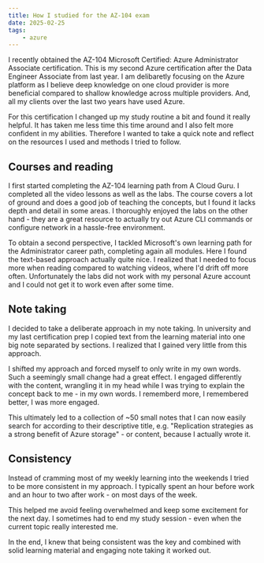 ```yaml
---
title: How I studied for the AZ-104 exam
date: 2025-02-25
tags:
    - azure
---
```


I recently obtained the AZ-104 Microsoft Certified: Azure Administrator Associate certification. This is my second Azure certification after the Data Engineer Associate from last year. I am delibaretly focusing on the Azure platform as I believe deep knowledge on one cloud provider is more beneficial compared to shallow knowledge across multiple providers. And, all my clients over the last two years have used Azure. 

For this certification I changed up my study routine a bit and found it really helpful. It has taken me less time this time around and I also felt more confident in my abilities. Therefore I wanted to take a quick note and reflect on the resources I used and methods I tried to follow.


## Courses and reading
I first started completing the AZ-104 learning path from A Cloud Guru. I completed all the video lessons as well as the labs. The course covers a lot of ground and does a good job of teaching the concepts, but I found it lacks depth and detail in some areas. I thoroughly enjoyed the labs on the other hand - they are a great resource to actually try out Azure CLI commands or configure network in a hassle-free environment.

To obtain a second perspective, I tackled Microsoft's own learning path for the Administrator career path, completing again all modules. Here I found the text-based approach actually quite nice. I realized that I needed to focus more when reading compared to watching videos, where I'd drift off more often. Unfortunately the labs did not work with my personal Azure account and I could not get it to work even after some time.

## Note taking
I decided to take a deliberate approach in my note taking. In university and my last certification prep I copied text from the learning material into one big note separated by sections. I realized that I gained very little from this approach.

I shifted my approach and forced myself to only write in my own words. Such a seemingly small change had a great effect. I engaged differently with the content, wrangling it in my head while I was trying to explain the concept back to me - in my own words. I rememberd more, I remembered better, I was more engaged.

This ultimately led to a collection of ~50 small notes that I can now easily search for according to their descriptive title, e.g. "Replication strategies as a strong benefit of Azure storage" - or content, because I actually wrote it.

## Consistency
Instead of cramming most of my weekly learning into the weekends I tried to be more consistent in my approach. I typically spent an hour before work and an hour to two after work - on most days of the week.

This helped me avoid feeling overwhelmed and keep some excitement for the next day. I sometimes had to end my study session - even when the current topic really interested me. 

In the end, I knew that being consistent was the key and combined with solid learning material and engaging note taking it worked out.
